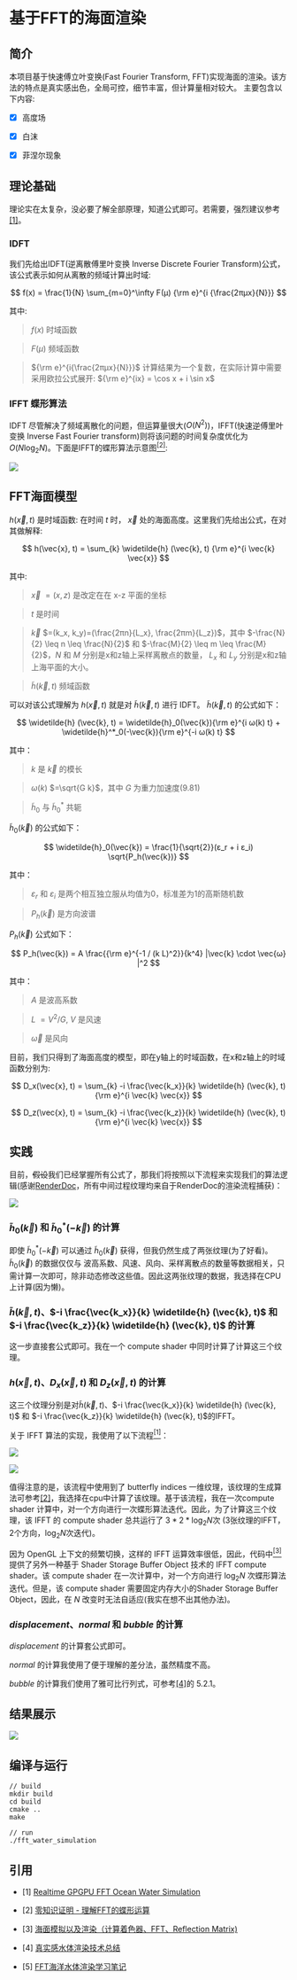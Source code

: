 # 基于FFT的海面渲染

## 简介
本项目基于快速傅立叶变换(Fast Fourier Transform, FFT)实现海面的渲染。该方法的特点是真实感出色，全局可控，细节丰富，但计算量相对较大。 主要包含以下内容:

- [x] 高度场

- [x] 白沫

- [x] 菲涅尔现象

## 理论基础
理论实在太复杂，没必要了解全部原理，知道公式即可。若需要，强烈建议参考[[1]](#refer-anchor-1)。
### IDFT
我们先给出IDFT(逆离散傅里叶变换 Inverse Discrete Fourier Transform)公式，该公式表示如何从离散的频域计算出时域:

$$
f(x) = \frac{1}{N} \sum_{m=0}^\infty F(μ) {\rm e}^{i {\frac{2πμx}{N}}}
$$

其中:

> $f(x)$ 时域函数

> $F(μ)$ 频域函数

> ${\rm e}^{i{\frac{2πμx}{N}}}$ 计算结果为一个复数，在实际计算中需要采用欧拉公式展开: ${\rm e}^{ix} = \cos x + i \sin x$

### IFFT 蝶形算法
IDFT 尽管解决了频域离散化的问题，但运算量很大($O(N^2)$)，IFFT(快速逆傅里叶变换 Inverse Fast Fourier transform)则将该问题的时间复杂度优化为 $O(N \log_2N)$。下面是IFFT的蝶形算法示意图[<sup>[2]</sup>](#refer-anchor-2):

![](images/fft.jpg)

## FFT海面模型
$h(\vec{x}, t)$ 是时域函数: 在时间 $t$ 时， $\vec{x}$ 处的海面高度。这里我们先给出公式，在对其做解释:

$$
h(\vec{x}, t) = \sum_{k} \widetilde{h} (\vec{k}, t) {\rm e}^{i \vec{k} \vec{x}}
$$

其中:

> $\vec{x}$ $=(x, z)$ 是改定在在 x-z 平面的坐标

> $t$ 是时间

> $\vec{k}$ $=(k_x, k_y)=(\frac{2πn}{L_x}, \frac{2πm}{L_z})$，其中 $-\frac{N}{2} \leq n \leq \frac{N}{2}$ 和 $-\frac{M}{2} \leq m \leq \frac{M}{2}$，$N$ 和 $M$ 分别是x和z轴上采样离散点的数量， $L_x$ 和 $L_y$ 分别是x和z轴上海平面的大小。

> $\widetilde{h} (\vec{k}, t)$ 频域函数

可以对该公式理解为 $h(\vec{x}, t)$ 就是对 $\widetilde{h} (\vec{k}, t)$ 进行 IDFT。 $\widetilde{h} (\vec{k}, t)$ 的公式如下：

$$
\widetilde{h} (\vec{k}, t) = \widetilde{h}_0(\vec{k}){\rm e}^{i ω(k) t} + \widetilde{h}^*_0(-\vec{k}){\rm e}^{-i ω(k) t}
$$

其中：

> $k$ 是 $\vec{k}$ 的模长

> $ω(k)$ $=\sqrt{G k}$，其中 $G$ 为重力加速度($9.81$)

> $\widetilde{h}_0$ 与 $\widetilde{h}^*_0$ 共轭

$\widetilde{h}_0(\vec{k})$ 的公式如下：

$$
\widetilde{h}_0(\vec{k}) = \frac{1}{\sqrt{2}}(ε_r + i ε_i) \sqrt{P_h(\vec{k})}
$$

其中：

> $ε_r$ 和 $ε_i$ 是两个相互独立服从均值为0，标准差为1的高斯随机数

> $P_h(\vec{k})$ 是方向波谱

$P_h(\vec{k})$ 公式如下：

$$
P_h(\vec{k}) = A \frac{{\rm e}^{-1 / (k L)^2}}{k^4} |\vec{k} \cdot \vec{ω} |^2
$$

其中：

> $A$ 是波高系数

> $L$ $=V^2 / G$, $V$ 是风速

> $\vec{ω}$ 是风向

目前，我们只得到了海面高度的模型，即在y轴上的时域函数，在x和z轴上的时域函数分别为:

$$
D_x(\vec{x}, t) = \sum_{k} -i \frac{\vec{k_x}}{k} \widetilde{h} (\vec{k}, t) {\rm e}^{i \vec{k} \vec{x}}
$$

$$
D_z(\vec{x}, t) = \sum_{k} -i \frac{\vec{k_z}}{k} \widetilde{h} (\vec{k}, t) {\rm e}^{i \vec{k} \vec{x}}
$$

## 实践
目前，~~假设~~我们已经掌握所有公式了，那我们将按照以下流程来实现我们的算法逻辑(感谢[RenderDoc](https://renderdoc.org/)，所有中间过程纹理均来自于RenderDoc的渲染流程捕获)：

![](images/progress.PNG)

### $\widetilde{h}_0(\vec{k})$ 和 $\widetilde{h}^*_0(-\vec{k})$ 的计算
即使 $\widetilde{h}^*_0(-\vec{k})$ 可以通过 $\widetilde{h}_0(\vec{k})$ 获得，但我仍然生成了两张纹理(为了好看)。$\widetilde{h}_0(\vec{k})$ 的数据仅仅与 波高系数、风速、风向、采样离散点的数量等数据相关，只需计算一次即可，除非动态修改这些值。因此这两张纹理的数据，我选择在CPU上计算(因为懒)。

### $\widetilde{h} (\vec{k}, t)$、$-i \frac{\vec{k_x}}{k} \widetilde{h} (\vec{k}, t)$ 和 $-i \frac{\vec{k_z}}{k} \widetilde{h} (\vec{k}, t)$ 的计算
这一步直接套公式即可。我在一个 compute shader 中同时计算了计算这三个纹理。

### $h(\vec{x}, t)$、$D_x(\vec{x}, t)$ 和 $D_z(\vec{x}, t)$ 的计算
这三个纹理分别是对$\widetilde{h} (\vec{k}, t)$、$-i \frac{\vec{k_x}}{k} \widetilde{h} (\vec{k}, t)$ 和 $-i \frac{\vec{k_z}}{k} \widetilde{h} (\vec{k}, t)$的IFFT。

关于 IFFT 算法的实现，我使用了以下流程[<sup>[1]</sup>](#refer-anchor-1)：

![](images/ifft_horizoncal.PNG)

![](images/ifft_vertical.PNG)

值得注意的是，该流程中使用到了 butterfly indices 一维纹理，该纹理的生成算法可参考[[2]](#refer-anchor-2)，我选择在cpu中计算了该纹理。基于该流程，我在一次compute shader 计算中，对一个方向进行一次蝶形算法迭代。因此，为了计算这三个纹理，该 IFFT 的 compute shader 总共运行了 $3 * 2 * \log_2N$次 ($3$张纹理的IFFT，$2$个方向，$\log_2N$次迭代)。

因为 OpenGL 上下文的频繁切换，这样的 IFFT 运算效率很低，因此，代码中[<sup>[3]</sup>](#refer-anchor-3)提供了另外一种基于 Shader Storage Buffer Object 技术的 IFFT compute shader。该 compute shader 在一次计算中，对一个方向进行 $\log_2N$ 次蝶形算法迭代。但是，该 compute shader 需要固定内存大小的Shader Storage Buffer Object，因此，在 $N$ 改变时无法自适应(我实在想不出其他办法)。

### $displacement$、$normal$ 和 $bubble$ 的计算
$displacement$ 的计算套公式即可。

$normal$ 的计算我使用了便于理解的差分法，虽然精度不高。

$bubble$ 的计算我们使用了雅可比行列式，可参考[[4]](#refer-anchor-4)的 5.2.1。

## 结果展示

![](images/fft.gif)


## 编译与运行
```
// build
mkdir build 
cd build
cmake ..
make

// run
./fft_water_simulation
```

## 引用

<div id="refer-anchor-1"></div>

- [1] [Realtime GPGPU FFT Ocean Water Simulation](https://tore.tuhh.de/bitstream/11420/1439/1/GPGPU_FFT_Ocean_Simulation.pdf)

<div id="refer-anchor-2"></div>

- [2] [零知识证明 - 理解FFT的蝶形运算](https://zhuanlan.zhihu.com/p/277849135)

<div id="refer-anchor-3"></div>

- [3] [海面模拟以及渲染（计算着色器、FFT、Reflection Matrix)](https://blog.csdn.net/xiewenzhao123/article/details/79111004)

<div id="refer-anchor-4"></div>

- [4] [真实感水体渲染技术总结](https://zhuanlan.zhihu.com/p/95917609)

- [5] [FFT海洋水体渲染学习笔记](https://zhuanlan.zhihu.com/p/335045713)
